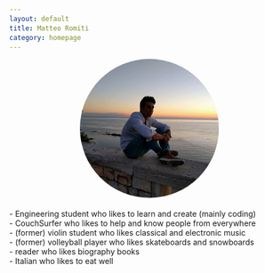 ```yaml
---
layout: default
title: Matteo Romiti 
category: homepage
---
```

<center><img src="./images/me_sunset.jpg" alt="Me" style="width: 250px; border-radius: 50%"/></center>
<!-- ![Me (sort of)](./images/me_sunset.jpg =250x250) -->

<br /> 
- Engineering student who likes to learn and create (mainly coding) <br /> 
- CouchSurfer who likes to help and know people from everywhere <br /> 
- (former) violin student who likes classical and electronic music <br />
- (former) volleyball player who likes skateboards and snowboards <br />
- reader who likes biography books <br />
- Italian who likes to eat well


<!-- I am currently available for hire. [Here](/kalfas-resume.pdf)'s my current resume.

### Links

GitHub: <https://github.com/teolandon>

keybase.io: <https://keybase.io/teolandon>

### Contact information

E-mail: <kalfas@teolandon.com>

PGP Key: [EF48 D63A D533 4EAE][6]

Please encrypt your email if you can.

### Projects

- [Cauldron][1] <br /> an IDE for Chemical Reaction Networks <br /> currently not open
    source <br /> but I'll keep you guys updated.

- [tmux-hackernews][2] <br /> a tmux plugin to get [Hacker News][3] headlines in the
 status bar.

- [ceramic][4] <br /> a simple text editor based on antirez's [kilo][5].

- [trees][7] <br /> a simple binary search tree library for Go <br /> with legible printing
    of the trees. Other data structure/algorithm libraries to come.

- [hanoi][8] <br /> a terminal GUI library for Go.

### Publications

Coming soon...

[1]: https://github.com/grinnell-cs/cauldron
[2]: https://github.com/teolandon/tmux-hackernews
[3]: https://news.ycombinator.com
[4]: https://github.com/teolandon/ceramic
[5]: https://github.com/antirez/kilo
[6]: /public-key.txt
[7]: https://github.com/teolandon/trees
[8]: https://github.com/teolandon/hanoi
 -->